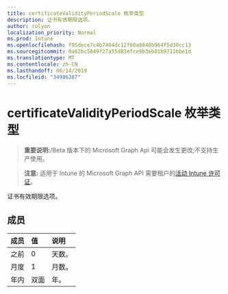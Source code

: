 ```yaml
---
title: certificateValidityPeriodScale 枚举类型
description: 证书有效期限选项。
author: rolyon
localization_priority: Normal
ms.prod: Intune
ms.openlocfilehash: f95dece7c4b7404dc12f60a8848b964f5d30cc13
ms.sourcegitcommit: 0a62bc5849f27a55d83efce9b3eb01b9711bbe1d
ms.translationtype: MT
ms.contentlocale: zh-CN
ms.lasthandoff: 06/14/2019
ms.locfileid: "34986387"
---
```

# <a name="certificatevalidityperiodscale-enum-type"></a>certificateValidityPeriodScale 枚举类型

> **重要说明:**/Beta 版本下的 Microsoft Graph Api 可能会发生更改;不支持生产使用。

> **注意:** 适用于 Intune 的 Microsoft Graph API 需要租户的[活动 Intune 许可证](https://go.microsoft.com/fwlink/?linkid=839381)。

证书有效期限选项。

## <a name="members"></a>成员
|成员|值|说明|
|:---|:---|:---|
|之前|0|天数。|
|月度|1|月数。|
|年内|双面|年。|





